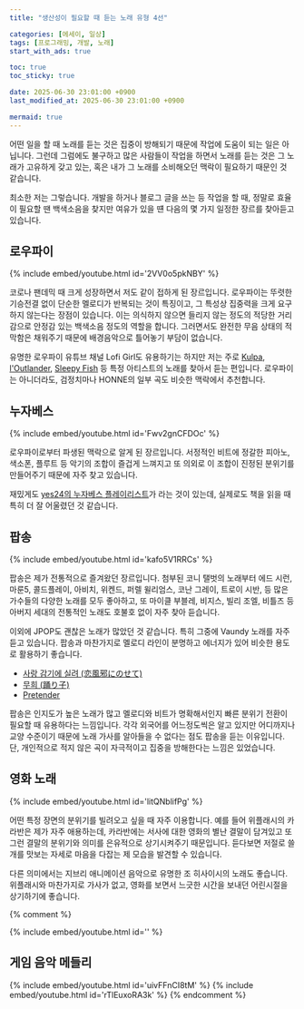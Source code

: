 ```yaml
---
title: "생산성이 필요할 때 듣는 노래 유형 4선"

categories: [에세이, 일상]
tags: [프로그래밍, 개발, 노래]
start_with_ads: true

toc: true
toc_sticky: true

date: 2025-06-30 23:01:00 +0900
last_modified_at: 2025-06-30 23:01:00 +0900

mermaid: true
---
```


어떤 일을 할 때 노래를 듣는 것은 집중이 방해되기 때문에 작업에 도움이 되는 일은 아닙니다. 그런데 그럼에도 불구하고 많은 사람들이 작업을 하면서 노래를 듣는 것은 그 노래가 고유하게 갖고 있는, 혹은 내가 그 노래를 소비해오던 맥락이 필요하기 때문인 것 같습니다.

최소한 저는 그렇습니다. 개발을 하거나 블로그 글을 쓰는 등 작업을 할 때, 정말로 효율이 필요할 땐 백색소음을 찾지만 여유가 있을 떈 다음의 몇 가지 일정한 장르를 찾아듣고 있습니다.

## **로우파이**

{% include embed/youtube.html id='2VV0o5pkNBY' %}

코로나 팬데믹 때 크게 성장하면서 저도 같이 접하게 된 장르입니다. 로우파이는 뚜렷한 기승전결 없이 단순한 멜로디가 반복되는 것이 특징이고, 그 특성상 집중력을 크게 요구하지 않는다는 장점이 있습니다. 이는 의식하지 않으면 들리지 않는 정도의 적당한 거리감으로 안정감 있는 백색소음 정도의 역할을 합니다. 그러면서도 완전한 무음 상태의 적막함은 채워주기 때문에 배경음악으로 틀어놓기 부담이 없습니다.

유명한 로우파이 유튜브 채널 Lofi Girl도 유용하기는 하지만 저는 주로 [Kulpa](https://www.youtube.com/@Kupla/featured), [l'Outlander](https://www.youtube.com/@loutlander/featured), [Sleepy Fish](https://www.youtube.com/channel/UCNR1Pzl2T9biZWAbOXZPUwQ) 등 특정 아티스트의 노래를 찾아서 듣는 편입니다. 로우파이는 아니더라도, 검정치마나 HONNE의 일부 곡도 비슷한 맥락에서 추천합니다.

## **누자베스**

{% include embed/youtube.html id='Fwv2gnCFDOc' %}

로우파이로부터 파생된 맥락으로 알게 된 장르입니다. 서정적인 비트에 정갈한 피아노, 색소폰, 플루트 등 악기의 조합이 즐겁게 느껴지고 또 의외로 이 조합이 진정된 분위기를 만들어주기 때문에 자주 찾고 있습니다.

재밌게도 [yes24의 누자베스 플레이리스트](https://www.youtube.com/watch?v=9CSjtzOueFo)가 라는 것이 있는데, 실제로도 책을 읽을 때 특히 더 잘 어울렸던 것 같습니다.

## **팝송**

{% include embed/youtube.html id='kafo5V1RRCs' %}

팝송은 제가 전통적으로 즐겨왔던 장르입니다. 첨부된 코니 탤벗의 노래부터 에드 시런, 마룬5, 콜드플레이, 아비치, 위켄드, 퍼렐 윌리엄스, 코난 그레이, 트로이 시반, 등 많은 가수들의 다양한 노래를 모두 좋아하고, 또 마이클 부블레, 비지스, 빌리 조엘, 비틀즈 등 아버지 세대의 전통적인 노래도 호불호 없이 자주 찾아 듣습니다.

이외에 JPOP도 괜찮은 노래가 많았던 것 같습니다. 특히 그중에 Vaundy 노래를 자주 듣고 있습니다. 팝송과 마찬가지로 멜로디 라인이 분명하고 에너지가 있어 비슷한 용도로 활용하기 좋습니다.

- [사랑 감기에 실려 (恋風邪にのせて)](https://www.youtube.com/watch?v=7HgJIAUtICU)
- [무희 (踊り子)](https://www.youtube.com/watch?v=7HgJIAUtICU)
- [Pretender](https://www.youtube.com/watch?v=TQ8WlA2GXbk)

팝송은 인지도가 높은 노래가 많고 멜로디와 비트가 명확해서인지 빠른 분위기 전환이 필요할 때 유용하다는 느낌입니다. 각각 외국어를 어느정도씩은 알고 있지만 어디까지나 교양 수준이기 때문에 노래 가사를 알아들을 수 없다는 점도 팝송을 듣는 이유입니다. 단, 개인적으로 적지 않은 곡이 자극적이고 집중을 방해한다는 느낌은 있었습니다.

## **영화 노래**

{% include embed/youtube.html id='litQNblifPg' %}

어떤 특정 장면의 분위기를 빌려오고 싶을 때 자주 이용합니다. 예를 들어 위플래시의 카라반은 제가 자주 애용하는데, 카라반에는 서사에 대한 영화의 별난 결말이 담겨있고 또 그런 결말의 분위기와 의미를 은유적으로 상기시켜주기 때문입니다. 듣다보면 저절로 쓸개를 맛보는 자세로 마음을 다잡는 제 모습을 발견할 수 있습니다.

다른 의미에서는 지브리 애니메이션 음악으로 유명한 조 히사이시의 노래도 좋습니다. 위플래시와 마찬가지로 가사가 없고, 영화를 보면서 느긋한 시간을 보내던 어린시절을 상기하기에 좋습니다.

{% comment %}

{% include embed/youtube.html id='' %}

## **게임 음악 메들리**

{% include embed/youtube.html id='uivFFnCI8tM' %}
{% include embed/youtube.html id='rTlEuxoRA3k' %}
{% endcomment %}